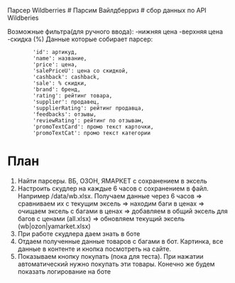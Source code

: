 Парсер Wildberries # Парсим Вайлдберриз # сбор данных по API Wildberies


Возможные фильтра(для ручного ввода): 
    -нижняя цена
    -верхняя цена
    -скидка (%)
Данные которые собирает парсер:

            'id': артикуд,
            'name': название,
            'price': цена,
            'salePriceU': цена со скидкой,
            'cashback': cashback,
            'sale': % скидки,
            'brand': бренд,
            'rating': рейтинг товара,
            'supplier': продавец,
            'supplierRating': рейтинг продавца,
            'feedbacks': отзывы,
            'reviewRating': рейтинг по отзывам,
            'promoTextCard': промо текст карточки,
            'promoTextCat': промо текст категории

# План
1) Найти парсеры. ВБ, ОЗОН, ЯМАРКЕТ с сохранением в эксель
2) Настроить скудлер на каждые 6 часов с сохранением в файл. Например /data/wb.xlsx. Получаем данные через 6 часов => сравниваем их с текущим эксель => находим баги в ценах => очищаем эксель с багами в ценах => добавляем в общий эксель для багов с ценами (all.xlsx) => обновляем текущий эксель (wb|ozon|yamarket.xlsx)
3) При работе скудлера даем знать в боте
4) Отдаем полученные данные товаров с багами в бот. Картинка, все данные в контенте и кнопка посмотреть на сайте. 
5) Показываем кнопку покупать (пока для теста). При нажатии автоматический нужно покупать эти товары. Конечно же будем показать логирование на боте